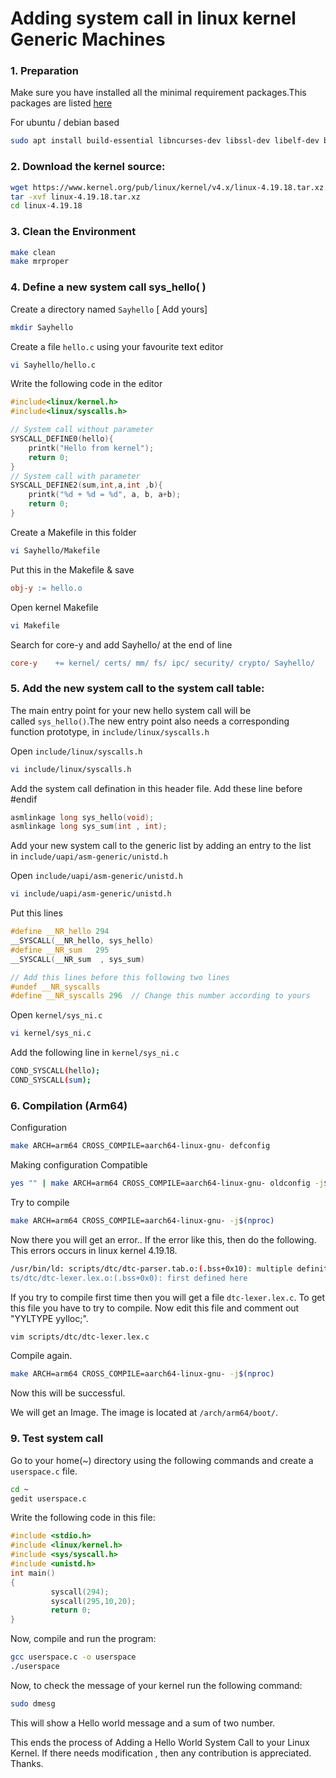 # Adding system call in linux kernel Generic Machines

### 1. Preparation

Make sure you have installed all the minimal requirement packages.This packages are listed [here](https://www.kernel.org/doc/html/latest/process/changes.html)

For ubuntu / debian based

```bash
sudo apt install build-essential libncurses-dev libssl-dev libelf-dev bison flex -y
```

### 2. Download the kernel source:

```bash
wget https://www.kernel.org/pub/linux/kernel/v4.x/linux-4.19.18.tar.xz
tar -xvf linux-4.19.18.tar.xz
cd linux-4.19.18
```

### 3. Clean the Environment

```bash
make clean
make mrproper
```

### 4. Define a new system call sys_hello( )

Create a directory named `Sayhello` [ Add yours]

```bash
mkdir Sayhello
```

Create a file `hello.c` using your favourite text editor

```bash
vi Sayhello/hello.c
```

Write the following code in the editor

```c
#include<linux/kernel.h>
#include<linux/syscalls.h>

// System call without parameter
SYSCALL_DEFINE0(hello){
    printk("Hello from kernel");
    return 0;
}
// System call with parameter
SYSCALL_DEFINE2(sum,int,a,int ,b){
    printk("%d + %d = %d", a, b, a+b);
    return 0;
}
```

Create  a Makefile in this folder

```bash
vi Sayhello/Makefile
```

Put this in the Makefile & save

```makefile
obj-y := hello.o
```

Open kernel Makefile

```bash
vi Makefile
```

Search for core-y and add Sayhello/ at the end of line

```makefile
core-y    += kernel/ certs/ mm/ fs/ ipc/ security/ crypto/ Sayhello/
```

### 5. Add the new system call to the system call table:

The main entry point for your new hello system call will be called `sys_hello()`.The new entry point also needs a corresponding function prototype, in `include/linux/syscalls.h`

Open `include/linux/syscalls.h`

```bash
vi include/linux/syscalls.h
```

Add the system call defination in this header file. Add these line before #endif

```c
asmlinkage long sys_hello(void);
asmlinkage long sys_sum(int , int);
```

Add your new system call to the generic list by adding an entry to the list in `include/uapi/asm-generic/unistd.h`

Open `include/uapi/asm-generic/unistd.h`
```bash
vi include/uapi/asm-generic/unistd.h
```
Put this lines
```c
#define __NR_hello 294
__SYSCALL(__NR_hello, sys_hello)
#define __NR_sum   295
__SYSCALL(__NR_sum  , sys_sum)

// Add this lines before this following two lines
#undef __NR_syscalls
#define __NR_syscalls 296  // Change this number according to yours
```

Open `kernel/sys_ni.c`

```bash
vi kernel/sys_ni.c
```

Add the following line in `kernel/sys_ni.c`

```bash
COND_SYSCALL(hello);
COND_SYSCALL(sum);
```

### 6. Compilation (Arm64)

Configuration

```bash
make ARCH=arm64 CROSS_COMPILE=aarch64-linux-gnu- defconfig
```

Making configuration Compatible

```bash
yes "" | make ARCH=arm64 CROSS_COMPILE=aarch64-linux-gnu- oldconfig -j$(nproc)
```

Try to compile

```bash
make ARCH=arm64 CROSS_COMPILE=aarch64-linux-gnu- -j$(nproc)
```

Now there you will get an error..  If the error like this, then  do the following. This errors occurs in linux kernel 4.19.18. 

```bash
/usr/bin/ld: scripts/dtc/dtc-parser.tab.o:(.bss+0x10): multiple definition of `yylloc'; scrip  
ts/dtc/dtc-lexer.lex.o:(.bss+0x0): first defined here
```

If you try to compile first time then you will get a file `dtc-lexer.lex.c`. To get this file you have to try to compile. Now edit this file and comment out "YYLTYPE yylloc;".

```bash
vim scripts/dtc/dtc-lexer.lex.c
```

Compile again.

```bash
make ARCH=arm64 CROSS_COMPILE=aarch64-linux-gnu- -j$(nproc)
```

Now this will be successful.

We will get an Image. The image is located at `/arch/arm64/boot/`.

### 9. Test system call
Go to your home(~) directory using the following commands and create a `userspace.c` file.
```bash
cd ~
gedit userspace.c
```
Write the following code in this file:
```c
#include <stdio.h>
#include <linux/kernel.h>
#include <sys/syscall.h>
#include <unistd.h>
int main()
{
         syscall(294);
         syscall(295,10,20);
         return 0;
}
```
Now, compile and run the program:
```bash
gcc userspace.c -o userspace
./userspace
```
Now, to check the message of your kernel run the following command:
```bash
sudo dmesg
```
This will show a Hello world message and a sum of two number.

This ends the process of Adding a Hello World System Call to your Linux Kernel.
If there needs modification , then any contribution is appreciated. Thanks.
